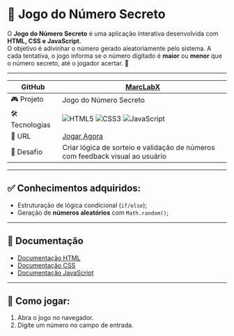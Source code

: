# 🔢 Jogo do Número Secreto

O **Jogo do Número Secreto** é uma aplicação interativa desenvolvida com **HTML, CSS e JavaScript**.  
O objetivo é adivinhar o número gerado aleatoriamente pelo sistema. A cada tentativa, o jogo informa se o número digitado é **maior** ou **menor** que o número secreto, até o jogador acertar. 🎯

---

| GitHub   | [MarcLabX](https://github.com/MarcLabX/) |
|----------|-------------------------------------------|
| 🎮 Projeto | Jogo do Número Secreto |
| 🛠️ Tecnologias | ![HTML5](https://img.shields.io/badge/HTML5-E34F26?style=for-the-badge&logo=html5&logoColor=white) ![CSS3](https://img.shields.io/badge/CSS3-1572B6?style=for-the-badge&logo=css3&logoColor=white) ![JavaScript](https://img.shields.io/badge/JavaScript-F7DF1E?style=for-the-badge&logo=javascript&logoColor=black) |
| 🔗 URL   | [Jogar Agora](https://seu-link-do-projeto.vercel.app) |
| 📌 Desafio | Criar lógica de sorteio e validação de números com feedback visual ao usuário |

---

## ✅ Conhecimentos adquiridos:

- Estruturação de lógica condicional (`if/else`);  
- Geração de **números aleatórios** com `Math.random()`;  

---

## 📖 Documentação

- [Documentação HTML](https://developer.mozilla.org/pt-BR/docs/Web/HTML)  
- [Documentação CSS](https://developer.mozilla.org/pt-BR/docs/Web/CSS)  
- [Documentação JavaScript](https://developer.mozilla.org/pt-BR/docs/Web/JavaScript)  

---

## 🚀 Como jogar:

1. Abra o jogo no navegador.  
2. Digite um número no campo de entrada. 
